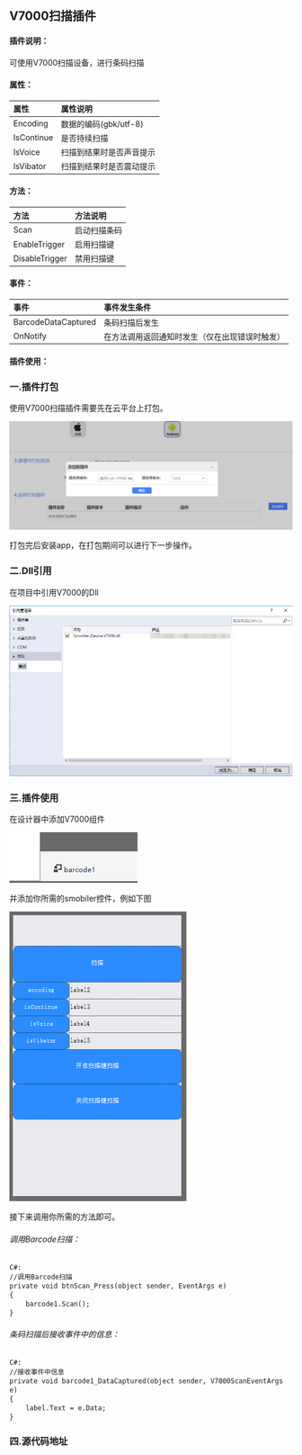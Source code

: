 ## V7000扫描插件
#### 插件说明：
可使用V7000扫描设备，进行条码扫描

#### 属性：
|属性|属性说明|
|:-|:-| 
|Encoding|数据的编码(gbk/utf-8)|
|IsContinue|是否持续扫描|
|IsVoice|扫描到结果时是否声音提示|
|IsVibator|扫描到结果时是否震动提示|

#### 方法：
|方法|方法说明|
|:-|:-| 
|Scan|启动扫描条码|
|EnableTrigger  |启用扫描键|
|DisableTrigger  |禁用扫描键|

#### 事件：
|事件|事件发生条件|
|:-|:-| 
|BarcodeDataCaptured|条码扫描后发生|
|OnNotify|在方法调用返回通知时发生（仅在出现错误时触发）|

#### 插件使用：
### 一.插件打包

使用V7000扫描插件需要先在云平台上打包。

![](images/V7000_1.png)

打包完后安装app，在打包期间可以进行下一步操作。

### 二.Dll引用

在项目中引用V7000的Dll

![](images/V7000_2.png)

### 三.插件使用

在设计器中添加V7000组件

![](images/V7000_3.png)

并添加你所需的smobiler控件，例如下图

![](images/V7000_4.png)

接下来调用你所需的方法即可。

###### 调用Barcode扫描：
    C#:
    //调用Barcode扫描
    private void btnScan_Press(object sender, EventArgs e)
    {
        barcode1.Scan();
    }
###### 条码扫描后接收事件中的信息：
    C#:
    //接收事件中信息
    private void barcode1_DataCaptured(object sender, V7000ScanEventArgs e)
    {
        label.Text = e.Data;
    }

### 四.源代码地址

